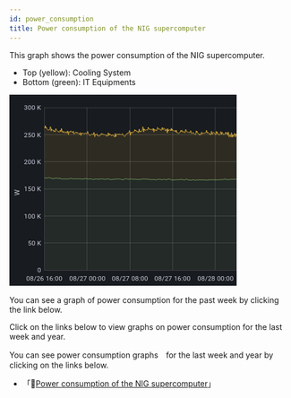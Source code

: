 ```yaml
---
id: power_consumption
title: Power consumption of the NIG supercomputer
---
```


This graph shows the power consumption of the NIG supercomputer.

- Top (yellow): Cooling System
- Bottom (green): IT Equipments

![](Total_PowerConsumption.png)

You can see a graph of power consumption for the past week by clicking the link below.

Click on the links below to view graphs on power consumption for the last week and year.

You can see power consumption graphs　for the last week and year by clicking on the links below.


- 「&#x1f517;<a href="https://sc2.ddbj.nig.ac.jp/grafana/dashboard/snapshot/V5Kd3yKcH1neOapGUu7atXUpjBXlGIvA?orgId=1&kiosk">Power consumption of the NIG supercomputer</a>」
